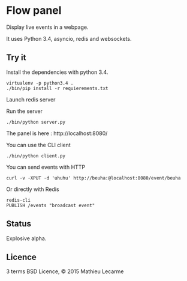 Flow panel
==========

Display live events in a webpage.

It uses Python 3.4, asyncio, redis and websockets.

Try it
------

Install the dependencies with python 3.4.

    virtualenv -p python3.4 .
    ./bin/pip install -r requierements.txt

Launch redis server

Run the server

    ./bin/python server.py

The panel is here : http://localhost:8080/

You can use the CLI client

    ./bin/python client.py

You can send events with HTTP

    curl -v -XPUT -d 'uhuhu' http://beuha:@localhost:8080/event/beuha

Or directly with Redis

    redis-cli
    PUBLISH /events "broadcast event"

Status
------

Explosive alpha.

Licence
-------

3 terms BSD Licence, © 2015 Mathieu Lecarme
